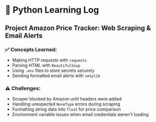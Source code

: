 # 📘 Python Learning Log

## Project Amazon Price Tracker: Web Scraping & Email Alerts

### ✅ Concepts Learned:
- Making HTTP requests with `requests`
- Parsing HTML with `BeautifulSoup`
- Using `.env` files to store secrets securely
- Sending formatted email alerts with `smtplib`

### ⚠️ Challenges:
- Scraper blocked by Amazon until headers were added
- Handling unexpected `NoneType` errors during scraping
- Formatting string data into `float` for price comparison
- Environment variable issues when email credentials weren't loading